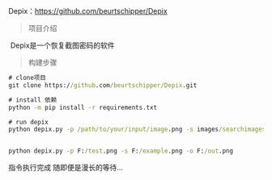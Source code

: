 Depix：https://github.com/beurtschipper/Depix



> 项目介绍

​	Depix是一个恢复截图密码的软件



> 构建步骤

```cmd
# clone项目
git clone https://github.com/beurtschipper/Depix.git

# install 依赖
python -m pip install -r requirements.txt

# run depix
python depix.py -p /path/to/your/input/image.png -s images/searchimages/debruinseq_notepad_Windows10_closeAndSpaced.png -o /path/to/your/output.png


python depix.py -p F:/test.png -s F:/example.png -o F:/out.png
```

指令执行完成 随即便是漫长的等待...

